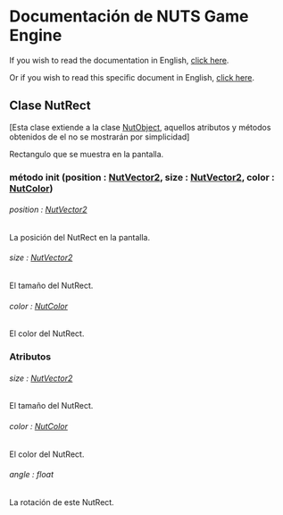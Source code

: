 # Documentación de NUTS Game Engine

If you wish to read the documentation in English, [click here](/DOCUMENTATION/INDEX.md).

Or if you wish to read this specific document in English, [click here](/DOCUMENTATION/FILES/NUTRECT.md).

## Clase NutRect

[Esta clase extiende a la clase [NutObject](/DOCUMENTATION_Ñ/FILES/NUTOBJECT.md), aquellos atributos y métodos obtenidos de el no se mostrarán por simplicidad]

Rectangulo que se muestra en la pantalla.

### método init (position : [NutVector2](/DOCUMENTATION/FILES/NUTVECTOR2.md), size : [NutVector2](/DOCUMENTATION/FILES/NUTVECTOR2.md), color : [NutColor](/DOCUMENTATION/FILES/NUTCOLOR.md))

###### position : [NutVector2](/DOCUMENTATION/FILES/NUTVECTOR2.md)

La posición del NutRect en la pantalla.

###### size : [NutVector2](/DOCUMENTATION/FILES/NUTVECTOR2.md)

El tamaño del NutRect.

###### color : [NutColor](/DOCUMENTATION/FILES/NUTCOLOR.md)

El color del NutRect.

### Atributos

###### size : [NutVector2](/DOCUMENTATION/FILES/NUTVECTOR2.md)

El tamaño del NutRect.

###### color : [NutColor](/DOCUMENTATION/FILES/NUTCOLOR.md)

El color del NutRect.

###### angle : float

La rotación de este NutRect.
